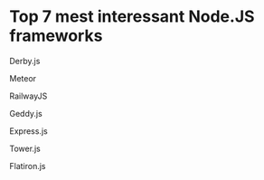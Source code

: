 # Top 7 mest interessant Node.JS frameworks
Derby.js

Meteor

RailwayJS

Geddy.js

Express.js

Tower.js

Flatiron.js